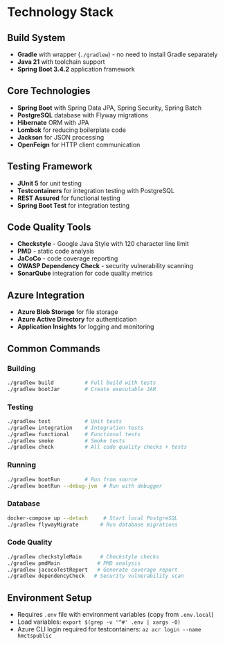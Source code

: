 # Technology Stack

## Build System
- **Gradle** with wrapper (`./gradlew`) - no need to install Gradle separately
- **Java 21** with toolchain support
- **Spring Boot 3.4.2** application framework

## Core Technologies
- **Spring Boot** with Spring Data JPA, Spring Security, Spring Batch
- **PostgreSQL** database with Flyway migrations
- **Hibernate** ORM with JPA
- **Lombok** for reducing boilerplate code
- **Jackson** for JSON processing
- **OpenFeign** for HTTP client communication

## Testing Framework
- **JUnit 5** for unit testing
- **Testcontainers** for integration testing with PostgreSQL
- **REST Assured** for functional testing
- **Spring Boot Test** for integration testing

## Code Quality Tools
- **Checkstyle** - Google Java Style with 120 character line limit
- **PMD** - static code analysis
- **JaCoCo** - code coverage reporting
- **OWASP Dependency Check** - security vulnerability scanning
- **SonarQube** integration for code quality metrics

## Azure Integration
- **Azure Blob Storage** for file storage
- **Azure Active Directory** for authentication
- **Application Insights** for logging and monitoring

## Common Commands

### Building
```bash
./gradlew build          # Full build with tests
./gradlew bootJar        # Create executable JAR
```

### Testing
```bash
./gradlew test           # Unit tests
./gradlew integration    # Integration tests
./gradlew functional     # Functional tests
./gradlew smoke          # Smoke tests
./gradlew check          # All code quality checks + tests
```

### Running
```bash
./gradlew bootRun        # Run from source
./gradlew bootRun --debug-jvm  # Run with debugger
```

### Database
```bash
docker-compose up --detach     # Start local PostgreSQL
./gradlew flywayMigrate       # Run database migrations
```

### Code Quality
```bash
./gradlew checkstyleMain      # Checkstyle checks
./gradlew pmdMain            # PMD analysis
./gradlew jacocoTestReport   # Generate coverage report
./gradlew dependencyCheck   # Security vulnerability scan
```

## Environment Setup
- Requires `.env` file with environment variables (copy from `.env.local`)
- Load variables: `export $(grep -v '^#' .env | xargs -0)`
- Azure CLI login required for testcontainers: `az acr login --name hmctspublic`
